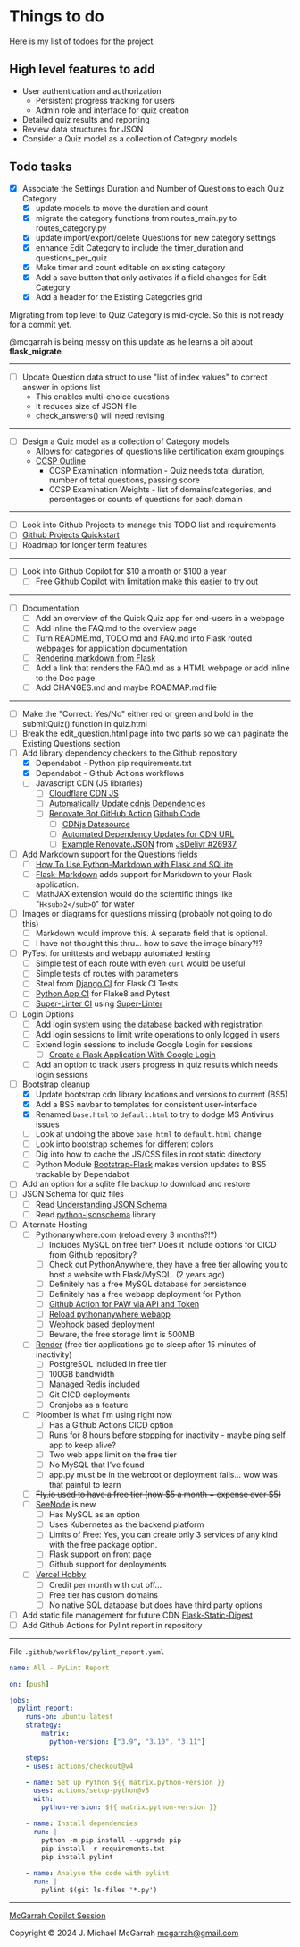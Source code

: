 
# Things to do

Here is my list of todoes for the project.

## High level features to add

- User authentication and authorization
  - Persistent progress tracking for users
  - Admin role and interface for quiz creation
- Detailed quiz results and reporting
- Review data structures for JSON
- Consider a Quiz model as a collection of Category models

## Todo tasks

- [x] Associate the Settings Duration and Number of Questions to each Quiz Category
  - [x] update models to move the duration and count
  - [x] migrate the category functions from routes_main.py to routes_category.py
  - [x] update import/export/delete Questions for new category settings
  - [x] enhance Edit Category to include the timer_duration and questions_per_quiz
  - [x] Make timer and count editable on existing category
  - [x] Add a save button that only activates if a field changes for Edit Category
  - [x] Add a header for the Existing Categories grid

Migrating from top level to Quiz Category is mid-cycle. So this is not ready for a commit yet.

@mcgarrah is being messy on this update as he learns a bit about **flask_migrate**.

---

- [ ] Update Question data struct to use "list of index values" to correct answer in options list
  - This enables multi-choice questions
  - It reduces size of JSON file
  - check_answers() will need revising

---

- [ ] Design a Quiz model as a collection of Category models
  - Allows for categories of questions like certification exam groupings
  - [CCSP Outline](https://www.isc2.org/certifications/ccsp/ccsp-certification-exam-outline)
    - CCSP Examination Information - Quiz needs total duration, number of total questions, passing score
    - CCSP Examination Weights - list of domains/categories, and percentages or counts of questions for each domain 

---

- [ ] Look into Github Projects to manage this TODO list and requirements
- [ ] [Github Projects Quickstart](https://docs.github.com/en/issues/planning-and-tracking-with-projects/learning-about-projects/quickstart-for-projects)
- [ ] Roadmap for longer term features

---

- [ ] Look into Github Copilot for \$10 a month or \$100 a year
  - [ ] Free Github Copilot with limitation make this easier to try out

---

- [ ] Documentation
  - [ ] Add an overview of the Quick Quiz app for end-users in a webpage
  - [ ] Add inline the FAQ.md to the overview page
  - [ ] Turn README.md, TODO.md and FAQ.md into Flask routed webpages for application documentation
  - [ ] [Rendering markdown from Flask](https://dev.to/mrprofessor/rendering-markdown-from-flask-1l41)
  - [ ] Add a link that renders the FAQ.md as a HTML webpage or add inline to the Doc page
  - [ ] Add CHANGES.md and maybe ROADMAP.md file

---

- [ ] Make the "Correct: Yes/No" either red or green and bold in the submitQuiz() function in quiz.html
- [ ] Break the edit_question.html page into two parts so we can paginate the Existing Questions section
- [ ] Add library dependency checkers to the Github repository
  - [x] Dependabot - Python pip requirements.txt
  - [x] Dependabot - Github Actions workflows
  - [ ] Javascript CDN (JS libraries)
    - [ ] [Cloudflare CDN JS](https://cdnjs.com/libraries/bootstrap)
    - [ ] [Automatically Update cdnjs Dependencies](https://www.mend.io/blog/automatically-update-cdnjs-dependencies/)
    - [ ] [Renovate Bot GitHub Action](https://github.com/marketplace/actions/renovate-bot-github-action) [Github Code](https://github.com/renovatebot/github-action)
      - [ ] [CDNjs Datasource](https://docs.renovatebot.com/modules/datasource/cdnjs/)
      - [ ] [Automated Dependency Updates for CDN URL](https://docs.renovatebot.com/modules/manager/cdnurl/)
      - [ ] [Example Renovate.JSON](https://github.com/Animeboynz/Mihon-Backup-Viewer/blob/main/.github/renovate.json5) from [JsDelivr #26937](https://github.com/renovatebot/renovate/issues/26937)
- [ ] Add Markdown support for the Questions fields
  - [ ] [How To Use Python-Markdown with Flask and SQLite](https://www.digitalocean.com/community/tutorials/how-to-use-python-markdown-with-flask-and-sqlite)
  - [ ] [Flask-Markdown](https://pythonhosted.org/Flask-Markdown/) adds support for Markdown to your Flask application.
  - [ ] MathJAX extension would do the scientific things like "`H<sub>2</sub>O`" for water
- [ ] Images or diagrams for questions missing (probably not going to do this)
  - [ ] Markdown would improve this. A separate field that is optional.
  - [ ] I have not thought this thru... how to save the image binary?!?
- [ ] PyTest for unittests and webapp automated testing
  - [ ] Simple test of each route with even `curl` would be useful
  - [ ] Simple tests of routes with parameters
  - [ ] Steal from [Django CI](https://github.com/actions/starter-workflows/blob/main/ci/django.yml) for Flask CI Tests
  - [ ] [Python App CI](https://github.com/actions/starter-workflows/blob/main/ci/python-app.yml) for Flake8 and Pytest
  - [ ] [Super-Linter CI](https://github.com/actions/starter-workflows/blob/main/ci/super-linter.yml) using [Super-Linter](https://github.com/super-linter/super-linter)
- [ ] Login Options
  - [ ] Add login system using the database backed with registration
  - [ ] Add login sessions to limit write operations to only logged in users
  - [ ] Extend login sessions to include Google Login for sessions
    - [ ] [Create a Flask Application With Google Login](https://realpython.com/flask-google-login/)
  - [ ] Add an option to track users progress in quiz results which needs login sessions
- [ ] Bootstrap cleanup
  - [x] Update bootstrap cdn library locations and versions to current (BS5)
  - [x] Add a BS5 navbar to templates for consistent user-interface
  - [x] Renamed `base.html` to `default.html` to try to dodge MS Antivirus issues
  - [ ] Look at undoing the above `base.html` to `default.html` change
  - [ ] Look into bootstrap schemes for different colors
  - [ ] Dig into how to cache the JS/CSS files in root static directory
  - [ ] Python Module [Bootstrap-Flask](https://github.com/helloflask/bootstrap-flask) makes version updates to BS5 trackable by Dependabot
- [ ] Add an option for a sqlite file backup to download and restore
- [ ] JSON Schema for quiz files
  - [ ] Read [Understanding JSON Schema](https://json-schema.org/understanding-json-schema)
  - [ ] Read [python-jsonschema](https://python-jsonschema.readthedocs.io/en/latest/) library
- [ ] Alternate Hosting
  - [ ] Pythonanywhere.com (reload every 3 months?!?)
    - [ ] Includes MySQL on free tier? Does it include options for CICD from Github repository?
    - [ ] Check out PythonAnywhere, they have a free tier allowing you to host a website with Flask/MySQL. (2 years ago)
    - [ ] Definitely has a free MySQL database for persistence
    - [ ] Definitely has a free webapp deployment for Python
    - [ ] [Github Action for PAW via API and Token](https://github.com/umuttopalak/pythonanywhere-deploy-action)
    - [ ] [Reload pythonanywhere webapp](https://github.com/marketplace/actions/reload-pythonanywhere-webapp)
    - [ ] [Webhook based deployment](https://medium.com/@aadibajpai/deploying-to-pythonanywhere-via-github-6f967956e664)
    - [ ] Beware, the free storage limit is 500MB
  - [ ] [Render](https://render.com/) (free tier applications go to sleep after 15 minutes of inactivity)
    - [ ] PostgreSQL included in free tier
    - [ ] 100GB bandwidth
    - [ ] Managed Redis included
    - [ ] Git CICD deployments
    - [ ] Cronjobs as a feature
  - [ ] Ploomber is what I'm using right now
    - [ ] Has a Github Actions CICD option
    - [ ] Runs for 8 hours before stopping for inactivity - maybe ping self app to keep alive?
    - [ ] Two web apps limit on the free tier
    - [ ] No MySQL that I've found
    - [ ] app.py must be in the webroot or deployment fails... wow was that painful to learn
  - [ ] ~~Fly.io used to have a free tier (now $5 a month + expense over $5)~~
  - [ ] [SeeNode](https://www.seenode.com/) is new
    - [ ] Has MySQL as an option
    - [ ] Uses Kubernetes as the backend platform
    - [ ] Limits of Free: Yes, you can create only 3 services of any kind with the free package option.
    - [ ] Flask support on front page
    - [ ] Github support for deployments
  - [ ] [Vercel Hobby](https://vercel.com/docs/accounts/plans/hobby)
    - [ ] Credit per month with cut off...
    - [ ] Free tier has custom domains
    - [ ] No native SQL database but does have third party options
- [ ] Add static file management for future CDN [Flask-Static-Digest](https://github.com/nickjj/flask-static-digest)
- [ ] Add Github Actions for Pylint report in repository

---

File `.github/workflow/pylint_report.yaml`

``` YAML
name: All - PyLint Report

on: [push]

jobs:
  pylint_report:
    runs-on: ubuntu-latest
    strategy:
        matrix:
          python-version: ["3.9", "3.10", "3.11"]

    steps:
    - uses: actions/checkout@v4

    - name: Set up Python ${{ matrix.python-version }}
      uses: actions/setup-python@v5
      with:
        python-version: ${{ matrix.python-version }}

    - name: Install dependencies
      run: |
        python -m pip install --upgrade pip
        pip install -r requirements.txt
        pip install pylint
    
    - name: Analyse the code with pylint
      run: |
        pylint $(git ls-files '*.py')
```

---

[McGarrah Copilot Session](https://copilot.microsoft.com/chats/hVD49LnGBp1iNpjCoorZg)

Copyright © 2024 J. Michael McGarrah <mcgarrah@gmail.com>

